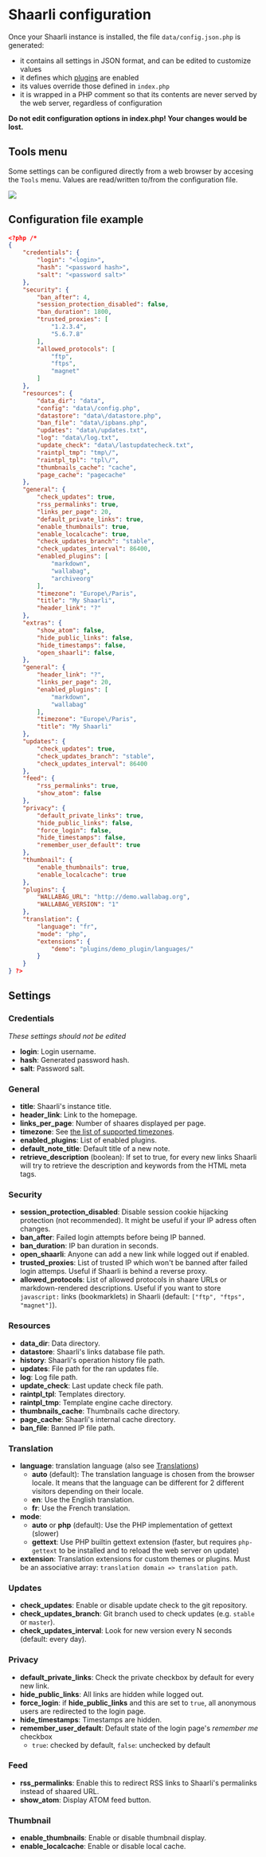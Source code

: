 # Shaarli configuration

Once your Shaarli instance is installed, the file `data/config.json.php` is generated:

- it contains all settings in JSON format, and can be edited to customize values
- it defines which [plugins](Plugin) are enabled
- its values override those defined in `index.php`
- it is wrapped in a PHP comment so that its contents are never served by the web server, regardless of configuration

**Do not edit configuration options in index.php! Your changes would be lost.** 

## Tools menu

Some settings can be configured directly from a web browser by accesing the `Tools` menu. Values are read/written to/from the configuration file.

![](https://i.imgur.com/boaaibC.png)

## Configuration file example

```json
<?php /*
{
    "credentials": {
        "login": "<login>",
        "hash": "<password hash>",
        "salt": "<password salt>"
    },
    "security": {
        "ban_after": 4,
        "session_protection_disabled": false,
        "ban_duration": 1800,
        "trusted_proxies": [
            "1.2.3.4",
            "5.6.7.8"
        ],
        "allowed_protocols": [
            "ftp",
            "ftps",
            "magnet"
        ]
    },
    "resources": {
        "data_dir": "data",
        "config": "data\/config.php",
        "datastore": "data\/datastore.php",
        "ban_file": "data\/ipbans.php",
        "updates": "data\/updates.txt",
        "log": "data\/log.txt",
        "update_check": "data\/lastupdatecheck.txt",
        "raintpl_tmp": "tmp\/",
        "raintpl_tpl": "tpl\/",
        "thumbnails_cache": "cache",
        "page_cache": "pagecache"
    },
    "general": {
        "check_updates": true,
        "rss_permalinks": true,
        "links_per_page": 20,
        "default_private_links": true,
        "enable_thumbnails": true,
        "enable_localcache": true,
        "check_updates_branch": "stable",
        "check_updates_interval": 86400,
        "enabled_plugins": [
            "markdown",
            "wallabag",
            "archiveorg"
        ],
        "timezone": "Europe\/Paris",
        "title": "My Shaarli",
        "header_link": "?"
    },
    "extras": {
        "show_atom": false,
        "hide_public_links": false,
        "hide_timestamps": false,
        "open_shaarli": false,
    },
    "general": {
        "header_link": "?",
        "links_per_page": 20,
        "enabled_plugins": [
            "markdown",
            "wallabag"
        ],
        "timezone": "Europe\/Paris",
        "title": "My Shaarli"
    },
    "updates": {
        "check_updates": true,
        "check_updates_branch": "stable",
        "check_updates_interval": 86400
    },
    "feed": {
        "rss_permalinks": true,
        "show_atom": false
    },
    "privacy": {
        "default_private_links": true,
        "hide_public_links": false,
        "force_login": false,
        "hide_timestamps": false,
        "remember_user_default": true
    },
    "thumbnail": {
        "enable_thumbnails": true,
        "enable_localcache": true
    },
    "plugins": {
        "WALLABAG_URL": "http://demo.wallabag.org",
        "WALLABAG_VERSION": "1"
    },
    "translation": {
        "language": "fr",
        "mode": "php",
        "extensions": {
            "demo": "plugins/demo_plugin/languages/"
        }
    }
} ?>
```

## Settings

### Credentials
 
_These settings should not be edited_

- **login**: Login username.  
- **hash**: Generated password hash.  
- **salt**: Password salt.

### General

- **title**: Shaarli's instance title.  
- **header_link**: Link to the homepage.  
- **links_per_page**: Number of shaares displayed per page.  
- **timezone**: See [the list of supported timezones](http://php.net/manual/en/timezones.php).  
- **enabled_plugins**: List of enabled plugins.
- **default_note_title**: Default title of a new note.
- **retrieve_description** (boolean): If set to true, for every new links Shaarli will try
to retrieve the description and keywords from the HTML meta tags.

### Security

- **session_protection_disabled**: Disable session cookie hijacking protection (not recommended). 
  It might be useful if your IP adress often changes.  
- **ban_after**: Failed login attempts before being IP banned.  
- **ban_duration**: IP ban duration in seconds.  
- **open_shaarli**: Anyone can add a new link while logged out if enabled.  
- **trusted_proxies**: List of trusted IP which won't be banned after failed login attemps. Useful if Shaarli is behind a reverse proxy.  
- **allowed_protocols**: List of allowed protocols in shaare URLs or markdown-rendered descriptions. Useful if you want to store `javascript:` links (bookmarklets) in Shaarli (default: `["ftp", "ftps", "magnet"]`).

### Resources

- **data_dir**: Data directory.  
- **datastore**: Shaarli's links database file path.  
- **history**: Shaarli's operation history file path.
- **updates**: File path for the ran updates file.  
- **log**: Log file path.  
- **update_check**: Last update check file path.  
- **raintpl_tpl**: Templates directory.  
- **raintpl_tmp**: Template engine cache directory.  
- **thumbnails_cache**: Thumbnails cache directory.  
- **page_cache**: Shaarli's internal cache directory.  
- **ban_file**: Banned IP file path.

### Translation

- **language**: translation language (also see [Translations](Translations))
    - **auto** (default): The translation language is chosen from the browser locale. 
    It means that the language can be different for 2 different visitors depending on their locale.  
    - **en**: Use the English translation.
    - **fr**: Use the French translation.
- **mode**: 
    - **auto** or **php** (default): Use the PHP implementation of gettext (slower)
    - **gettext**: Use PHP builtin gettext extension 
    (faster, but requires `php-gettext` to be installed and to reload the web server on update)
- **extension**: Translation extensions for custom themes or plugins. 
Must be an associative array: `translation domain => translation path`.

### Updates

- **check_updates**: Enable or disable update check to the git repository.  
- **check_updates_branch**: Git branch used to check updates (e.g. `stable` or `master`).  
- **check_updates_interval**: Look for new version every N seconds (default: every day).

### Privacy

- **default_private_links**: Check the private checkbox by default for every new link.  
- **hide_public_links**: All links are hidden while logged out.  
- **force_login**: if **hide_public_links** and this are set to `true`, all anonymous users are redirected to the login page.
- **hide_timestamps**: Timestamps are hidden.
- **remember_user_default**: Default state of the login page's *remember me* checkbox
    - `true`: checked by default, `false`: unchecked by default

### Feed

- **rss_permalinks**: Enable this to redirect RSS links to Shaarli's permalinks instead of shaared URL.  
- **show_atom**: Display ATOM feed button.

### Thumbnail

- **enable_thumbnails**: Enable or disable thumbnail display.  
- **enable_localcache**: Enable or disable local cache.

